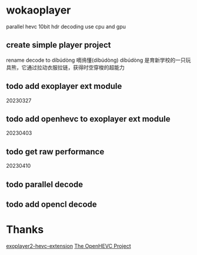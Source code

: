 # wokaoplayer
parallel hevc 10bit hdr decoding use cpu and gpu 
## create simple player project

rename decode to díbúdòng 
嘀鳪懂(díbúdòng)
díbúdòng 是育新学校的一只玩具熊，它通过拉动衣服拉链，获得时空穿梭的超能力
## todo add exoplayer ext module
20230327
## todo add openhevc to exoplayer ext module
20230403
## todo get raw performance
20230410
## todo parallel decode
## todo add opencl decode 

# Thanks
[exoplayer2-hevc-extension](https://github.com/michalliu/exoplayer2-hevc-extension)
[The OpenHEVC Project](https://github.com/OpenHEVC/openHEVC)




